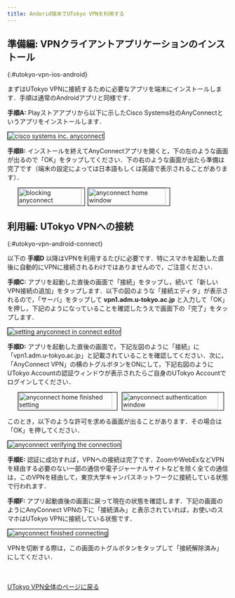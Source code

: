 ```yaml
---
title: Andorid端末でUTokyo VPNを利用する 
---
```


## 準備編: VPNクライアントアプリケーションのインストール
{:#utokyo-vpn-ios-android}

まずはUTokyo VPNに接続するために必要なアプリを端末にインストールします．手順は通常のAndroidアプリと同様です．

**手順A:** Playストアアプリから以下に示したCisco Systems社のAnyConnectというアプリをインストールします．

<img src="img/android01-play-store.png" alt="cisco systems inc. anyconnect" style="margin:auto; border:solid 1px black;" />

**手順B:** インストールを終えてAnyConnectアプリを開くと，下の左のような画面が出るので「OK」をタップしてください．下の右のような画面が出たら準備は完了です（端末の設定によっては日本語もしくは英語で表示されることがあります）．

<ul style="display: flex;">
<li style="list-style: none;">
  <img src="img/android02-install-1.png" alt="blocking anyconnect" style="margin:auto; width:95%; border:solid 1px black;" /></li>
<li style="list-style: none;">
  <img src="img/android03-install-2.png" alt="anyconnect home window" style="margin:auto; width:95%; border:solid 1px black;" /></li>
</ul>

## 利用編: UTokyo VPNへの接続
{:#utokyo-vpn-android-connect}

以下の **手順D** 以降はVPNを利用するたびに必要です．特にスマホを起動した直後に自動的にVPNに接続されるわけではありませんので，ご注意ください．

**手順C:** アプリを起動した直後の画面で「接続」をタップし，続いて「新しいVPN接続の追加」をタップします．以下の図のような「接続エディタ」が表示されるので，「サーバ」をタップして **vpn1.adm.u-tokyo.ac.jp** と入力して「OK」を押し，下記のようになっていることを確認したうえで画面下の「完了」をタップします．

<img src="img/android04-connect-editor.png" alt="setting anyconnect in connect editor" style="margin:auto; border:solid 1px black;" />

**手順D:** アプリを起動した直後の画面で，下記左図のように「接続」に「vpn1.adm.u-tokyo.ac.jp」と記載されていることを確認してください．次に，「AnyConnect VPN」の横のトグルボタンをONにして，下記右図のようにUTokyo Accountの認証ウィンドウが表示されたらご自身のUTokyo Accountでログインしてください．

<ul style="display: flex;">
<li style="list-style: none;">
  <img src="img/android05-home-finished-setting.png" alt="anyconnect home finished setting" style="margin:auto; width:95%; border:solid 1px black;" /></li>
<li style="list-style: none;">
  <img src="img/android06-anyconnect-authentication.png" alt="anyconnect authentication window" style="margin:auto; width:95%; border:solid 1px black;" /></li>
</ul>

このとき，以下のような許可を求める画面が出ることがあります．その場合は「OK」を押してください．

<img src="img/android07-anyconnect-verify-window.png" alt="anyconnect verifying the connection" style="margin:auto; border:solid 1px black;" />


**手順E:** 認証に成功すれば，VPNへの接続は完了です．ZoomやWebExなどVPNを経由する必要のない一部の通信や電子ジャーナルサイトなどを除く全ての通信は，このVPNを経由して，東京大学キャンパスネットワークに接続している状態で行われます．

**手順F:** アプリ起動直後の画面に戻って現在の状態を確認します．下記の画面のようにAnyConnect VPNの下に「接続済み」と表示されていれば，お使いのスマホはUTokyo VPNに接続している状態です．

<img src="img/android08-anyconnect-connecting.png" alt="anyconnect finished connecting" style="margin:auto; border:solid 1px black;" />

VPNを切断する際は，この画面のトグルボタンをタップして「接続解除済み」にしてください．

<br>
<br>
<a href="index" target="_blank">UTokyo VPN全体のページに戻る</a>
